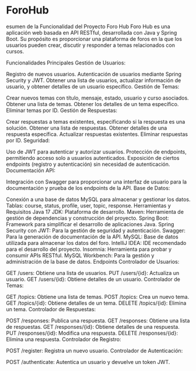 ﻿# ForoHub

esumen de la Funcionalidad del Proyecto Foro Hub
Foro Hub es una aplicación web basada en API RESTful, desarrollada con Java y Spring Boot. Su propósito es proporcionar una plataforma de foros en la que los usuarios pueden crear, discutir y responder a temas relacionados con cursos.

Funcionalidades Principales
Gestión de Usuarios:

Registro de nuevos usuarios.
Autenticación de usuarios mediante Spring Security y JWT.
Obtener una lista de usuarios, actualizar información de usuario, y obtener detalles de un usuario específico.
Gestión de Temas:

Crear nuevos temas con título, mensaje, estado, usuario y curso asociados.
Obtener una lista de temas.
Obtener los detalles de un tema específico.
Eliminar temas por ID.
Gestión de Respuestas:

Crear respuestas a temas existentes, especificando si la respuesta es una solución.
Obtener una lista de respuestas.
Obtener detalles de una respuesta específica.
Actualizar respuestas existentes.
Eliminar respuestas por ID.
Seguridad:

Uso de JWT para autenticar y autorizar usuarios.
Protección de endpoints, permitiendo acceso solo a usuarios autenticados.
Exposición de ciertos endpoints (registro y autenticación) sin necesidad de autenticación.
Documentación API:

Integración con Swagger para proporcionar una interfaz de usuario para la documentación y prueba de los endpoints de la API.
Base de Datos:

Conexión a una base de datos MySQL para almacenar y gestionar los datos.
Tablas: course, status, profile, user, topic, response.
Herramientas y Requisitos
Java 17 JDK: Plataforma de desarrollo.
Maven: Herramienta de gestión de dependencias y construcción del proyecto.
Spring Boot: Framework para simplificar el desarrollo de aplicaciones Java.
Spring Security con JWT: Para la gestión de seguridad y autenticación.
Swagger: Para la generación de documentación de la API.
MySQL: Base de datos utilizada para almacenar los datos del foro.
IntelliJ IDEA: IDE recomendado para el desarrollo del proyecto.
Insomnia: Herramienta para probar y consumir APIs RESTful.
MySQL Workbench: Para la gestión y administración de la base de datos.
Endpoints
Controlador de Usuarios:

GET /users: Obtiene una lista de usuarios.
PUT /users/{id}: Actualiza un usuario.
GET /users/{id}: Obtiene detalles de un usuario.
Controlador de Temas:

GET /topics: Obtiene una lista de temas.
POST /topics: Crea un nuevo tema.
GET /topics/{id}: Obtiene detalles de un tema.
DELETE /topics/{id}: Elimina un tema.
Controlador de Respuestas:

POST /responses: Publica una respuesta.
GET /responses: Obtiene una lista de respuestas.
GET /responses/{id}: Obtiene detalles de una respuesta.
PUT /responses/{id}: Modifica una respuesta.
DELETE /responses/{id}: Elimina una respuesta.
Controlador de Registro:

POST /register: Registra un nuevo usuario.
Controlador de Autenticación:

POST /authenticate: Autentica un usuario y devuelve un token JWT.
